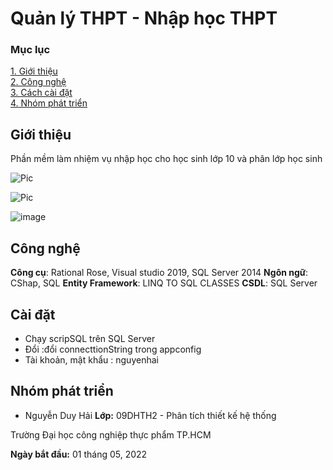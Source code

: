 # Quản lý THPT - Nhập học THPT

### Mục lục 

[1. Giới thiệu](https://github.com/nguyenhai1806/PhanTichHeThong#giới-thiệu)  
[2. Công nghệ](https://github.com/nguyenhai1806/PhanTichHeThong#công-nghệ)  
[3. Cách cài đặt](https://github.com/nguyenhai1806/PhanTichHeThong#cài-đặt)  
[4. Nhóm phát triển](https://github.com/nguyenhai1806/PhanTichHeThong#nhóm-phát-triển) 

## Giới thiệu

Phần mềm làm nhiệm vụ nhập học cho học sinh lớp 10 và phân lớp học sinh

![Pic](https://user-images.githubusercontent.com/87838271/172427892-a482f33a-9c96-4608-b57d-16818c522ad0.png)

![Pic](https://user-images.githubusercontent.com/87838271/172428032-8c6da3b6-c5f8-480c-90e0-d0387188e86e.png)

![image](https://user-images.githubusercontent.com/87838271/172428836-db1144cb-0523-4b26-a2c3-db9d8bfc4c9a.png)


## Công nghệ

**Công cụ**:  Rational Rose, Visual studio 2019, SQL Server 2014
**Ngôn ngữ**: CShap, SQL
**Entity Framework**: LINQ TO SQL CLASSES
**CSDL**:     SQL Server

## Cài đặt
* Chạy scripSQL trên SQL Server
* Đổi :đổi connecttionString trong appconfig
* Tài khoản, mật khẩu : nguyenhai

## Nhóm phát triển
* Nguyễn Duy Hải
**Lớp:** 09DHTH2 - Phân tích thiết kế hệ thống

Trường Đại học công nghiệp thực phẩm TP.HCM


**Ngày bắt đầu:** 01 tháng 05, 2022
